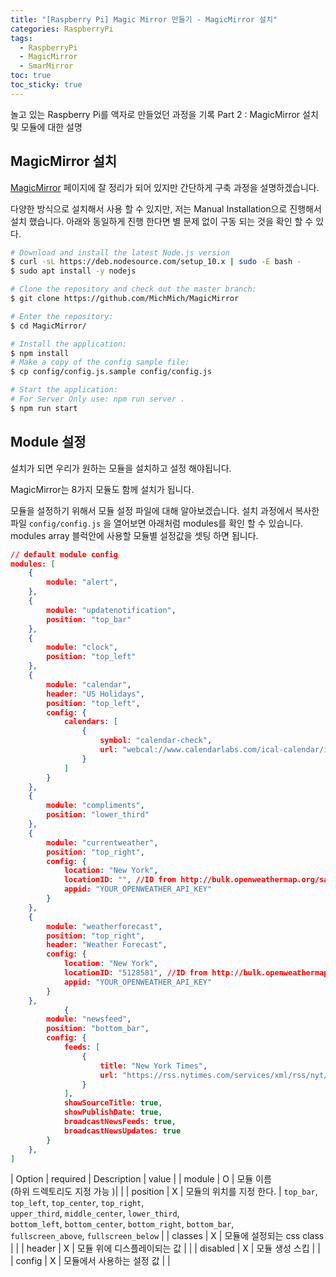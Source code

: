 ```yaml
---
title: "[Raspberry Pi] Magic Mirror 만들기 - MagicMirror 설치"
categories: RaspberryPi
tags:
  - RaspberryPi
  - MagicMirror
  - SmarMirror
toc: true
toc_sticky: true
---
```


놀고 있는 Raspberry Pi를 액자로 만들었던 과정을 기록
Part 2 : MagicMirror 설치 및 모듈에 대한 설명


## MagicMirror 설치
[MagicMirror](https://docs.magicmirror.builders/getting-started/installation.html) 페이지에 잘 정리가 되어 있지만 간단하게 구축 과정을 설명하겠습니다.

다양한 방식으로 설치해서 사용 할 수 있지만, 저는 Manual Installation으로 진행해서 설치 했습니다.
아래와 동일하게 진행 한다면 별 문제 없이 구동 되는 것을 확인 할 수 있다. 
``` bash
# Download and install the latest Node.js version
$ curl -sL https://deb.nodesource.com/setup_10.x | sudo -E bash -
$ sudo apt install -y nodejs

# Clone the repository and check out the master branch: 
$ git clone https://github.com/MichMich/MagicMirror

# Enter the repository: 
$ cd MagicMirror/

# Install the application: 
$ npm install
# Make a copy of the config sample file: 
$ cp config/config.js.sample config/config.js

# Start the application: 
# For Server Only use: npm run server .
$ npm run start

```

## Module 설정
설치가 되면 우리가 원하는 모듈을 설치하고 설정 해야됩니다.

MagicMirror는 8가지 모듈도 함께 설치가 됩니다.

모듈을 설정하기 위해서 모듈 설정 파일에 대해 알아보겠습니다. 
설치 과정에서 복사한 파일 `config/config.js` 을 열어보면 아래처럼 modules를 확인 할 수 있습니다. 
modules array 블럭안에 사용할 모듈별 설정값을 셋팅 하면 됩니다.

``` json
// default module config 
modules: [
    {
        module: "alert",
    },
    {
        module: "updatenotification",
        position: "top_bar"
    },
    {
        module: "clock",
        position: "top_left"
    },
    {
        module: "calendar",
        header: "US Holidays",
        position: "top_left",
        config: {
            calendars: [
                {
                    symbol: "calendar-check",
                    url: "webcal://www.calendarlabs.com/ical-calendar/ics/76/US_Holidays.ics" 
                }
            ]
        }
    },
    {
        module: "compliments",
        position: "lower_third"
    },
    {
        module: "currentweather",
        position: "top_right",
        config: {
            location: "New York",
            locationID: "", //ID from http://bulk.openweathermap.org/sample/city.list.json.gz; unzip the gz file and find your city
            appid: "YOUR_OPENWEATHER_API_KEY"
        }
    },
    {
        module: "weatherforecast",
        position: "top_right",
        header: "Weather Forecast",
        config: {
            location: "New York",
            locationID: "5128581", //ID from http://bulk.openweathermap.org/sample/city.list.json.gz; unzip the gz file and find your city
            appid: "YOUR_OPENWEATHER_API_KEY"
        }
    },
            {
        module: "newsfeed",
        position: "bottom_bar",
        config: {
            feeds: [
                {
                    title: "New York Times",
                    url: "https://rss.nytimes.com/services/xml/rss/nyt/HomePage.xml"
                }
            ],
            showSourceTitle: true,
            showPublishDate: true,
            broadcastNewsFeeds: true,
            broadcastNewsUpdates: true
        }
    },
]
```

| Option | required | Description | value  |
| module | O | 모듈 이름 <br>(하위 드렉토리도 지정 가능 )|  |
| position | X | 모듈의 위치를 지정 한다. | `top_bar`, `top_left`, `top_center`, `top_right`, <br>`upper_third`, `middle_center`, `lower_third`, <br>`bottom_left`, `bottom_center`, `bottom_right`, `bottom_bar`, <br>`fullscreen_above`, `fullscreen_below` |
| classes | X | 모듈에 설정되는 css class | |
| header | X | 모듈 위에 디스플레이되는 값 | |
| disabled | X | 모듈 생성 스킵 | |
| config | X | 모듈에서 사용하는 설정 값 | |


